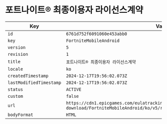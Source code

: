 # 포트나이트® 최종이용자 라이선스계약

| Key | Value |
| --- | ----- |
| `id` | `6761d752f6091060e453abb0` |
| `key` | `FortniteMobileAndroid` |
| `version` | `5` |
| `revision` | `1` |
| `title` | `포트나이트® 최종이용자 라이선스계약` |
| `locale` | `ko` |
| `createdTimestamp` | `2024-12-17T19:56:02.073Z` |
| `lastModifiedTimestamp` | `2024-12-17T19:56:02.073Z` |
| `status` | `ACTIVE` |
| `custom` | `false` |
| `url` | `https://cdn1.epicgames.com/eulatracking-download/FortniteMobileAndroid/ko/v5/r1/82f2fe35a339bc8571e8d329543ea98c.pdf` |
| `bodyFormat` | `HTML` |
